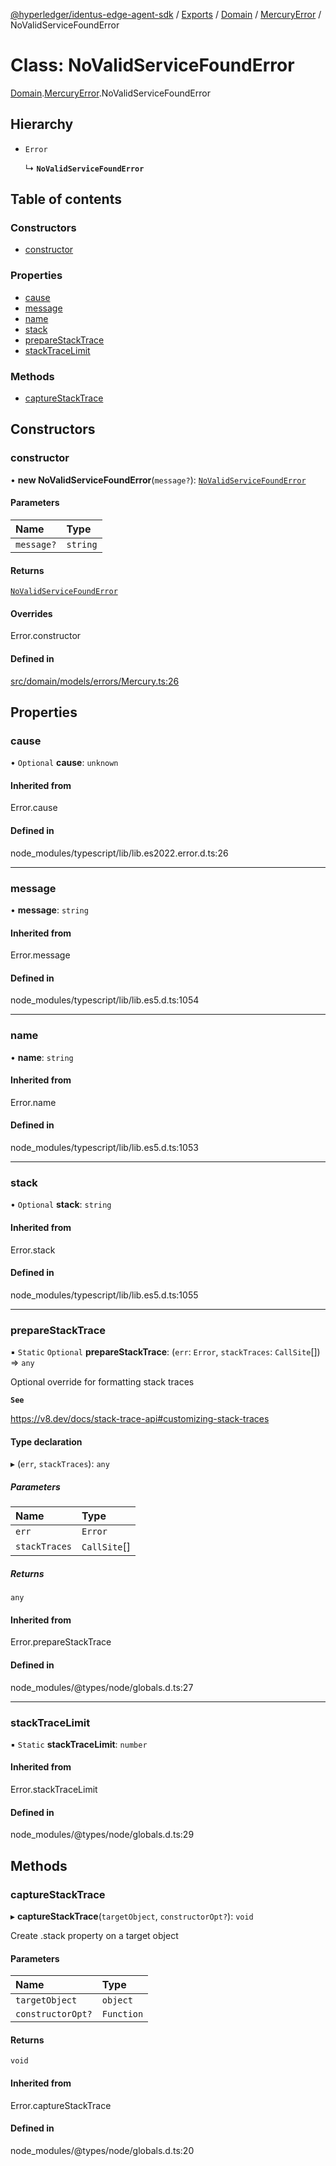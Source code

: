 [@hyperledger/identus-edge-agent-sdk](../README.md) / [Exports](../modules.md) / [Domain](../modules/Domain.md) / [MercuryError](../modules/Domain.MercuryError.md) / NoValidServiceFoundError

# Class: NoValidServiceFoundError

[Domain](../modules/Domain.md).[MercuryError](../modules/Domain.MercuryError.md).NoValidServiceFoundError

## Hierarchy

- `Error`

  ↳ **`NoValidServiceFoundError`**

## Table of contents

### Constructors

- [constructor](Domain.MercuryError.NoValidServiceFoundError.md#constructor)

### Properties

- [cause](Domain.MercuryError.NoValidServiceFoundError.md#cause)
- [message](Domain.MercuryError.NoValidServiceFoundError.md#message)
- [name](Domain.MercuryError.NoValidServiceFoundError.md#name)
- [stack](Domain.MercuryError.NoValidServiceFoundError.md#stack)
- [prepareStackTrace](Domain.MercuryError.NoValidServiceFoundError.md#preparestacktrace)
- [stackTraceLimit](Domain.MercuryError.NoValidServiceFoundError.md#stacktracelimit)

### Methods

- [captureStackTrace](Domain.MercuryError.NoValidServiceFoundError.md#capturestacktrace)

## Constructors

### constructor

• **new NoValidServiceFoundError**(`message?`): [`NoValidServiceFoundError`](Domain.MercuryError.NoValidServiceFoundError.md)

#### Parameters

| Name | Type |
| :------ | :------ |
| `message?` | `string` |

#### Returns

[`NoValidServiceFoundError`](Domain.MercuryError.NoValidServiceFoundError.md)

#### Overrides

Error.constructor

#### Defined in

[src/domain/models/errors/Mercury.ts:26](https://github.com/hyperledger-identus/sdk-ts/blob/bc699428ddd8313d8025ef810d8e7784a65f26cc/src/domain/models/errors/Mercury.ts#L26)

## Properties

### cause

• `Optional` **cause**: `unknown`

#### Inherited from

Error.cause

#### Defined in

node_modules/typescript/lib/lib.es2022.error.d.ts:26

___

### message

• **message**: `string`

#### Inherited from

Error.message

#### Defined in

node_modules/typescript/lib/lib.es5.d.ts:1054

___

### name

• **name**: `string`

#### Inherited from

Error.name

#### Defined in

node_modules/typescript/lib/lib.es5.d.ts:1053

___

### stack

• `Optional` **stack**: `string`

#### Inherited from

Error.stack

#### Defined in

node_modules/typescript/lib/lib.es5.d.ts:1055

___

### prepareStackTrace

▪ `Static` `Optional` **prepareStackTrace**: (`err`: `Error`, `stackTraces`: `CallSite`[]) => `any`

Optional override for formatting stack traces

**`See`**

https://v8.dev/docs/stack-trace-api#customizing-stack-traces

#### Type declaration

▸ (`err`, `stackTraces`): `any`

##### Parameters

| Name | Type |
| :------ | :------ |
| `err` | `Error` |
| `stackTraces` | `CallSite`[] |

##### Returns

`any`

#### Inherited from

Error.prepareStackTrace

#### Defined in

node_modules/@types/node/globals.d.ts:27

___

### stackTraceLimit

▪ `Static` **stackTraceLimit**: `number`

#### Inherited from

Error.stackTraceLimit

#### Defined in

node_modules/@types/node/globals.d.ts:29

## Methods

### captureStackTrace

▸ **captureStackTrace**(`targetObject`, `constructorOpt?`): `void`

Create .stack property on a target object

#### Parameters

| Name | Type |
| :------ | :------ |
| `targetObject` | `object` |
| `constructorOpt?` | `Function` |

#### Returns

`void`

#### Inherited from

Error.captureStackTrace

#### Defined in

node_modules/@types/node/globals.d.ts:20
